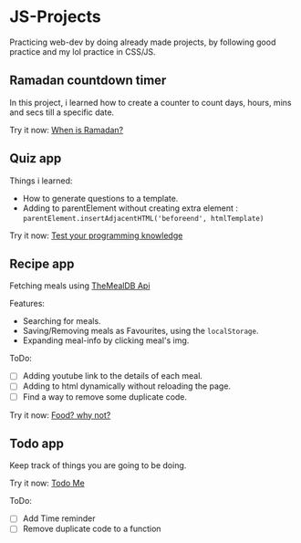 # JS-Projects
Practicing web-dev by doing already made projects, by following good practice and my lol practice in CSS/JS.

## Ramadan countdown timer

In this project, i learned how to create a counter to count days, hours, mins and secs till a specific date.

Try it now:
  [When is Ramadan?](https://ayehia0.github.io/JS-Projects/countdown_timer/)

## Quiz app

Things i learned: 
  - How to generate questions to a template.
  - Adding to parentElement without creating extra element : ```parentElement.insertAdjacentHTML('beforeend', htmlTemplate)```

Try it now:
  [Test your programming knowledge](https://ayehia0.github.io/JS-Projects/quiz_app/)

## Recipe app

Fetching meals using [TheMealDB Api](https://www.themealdb.com/api.php)

Features:
  - Searching for meals.
  - Saving/Removing meals as Favourites, using the ```localStorage```.
  - Expanding meal-info by clicking meal's img.
 
ToDo:
  - [ ] Adding youtube link to the details of each meal.
  - [ ] Adding to html dynamically without reloading the page.
  - [ ] Find a way to remove some duplicate code.
  
Try it now:
  [Food? why not?](https://ayehia0.github.io/JS-Projects/recipe_app/)

## Todo app

Keep track of things you are going to be doing.

Try it now: 
[Todo Me](https://ayehia0.github.io/JS-Projects/todo_app)

ToDo:
 - [ ] Add Time reminder 
 - [ ] Remove duplicate code to a function
